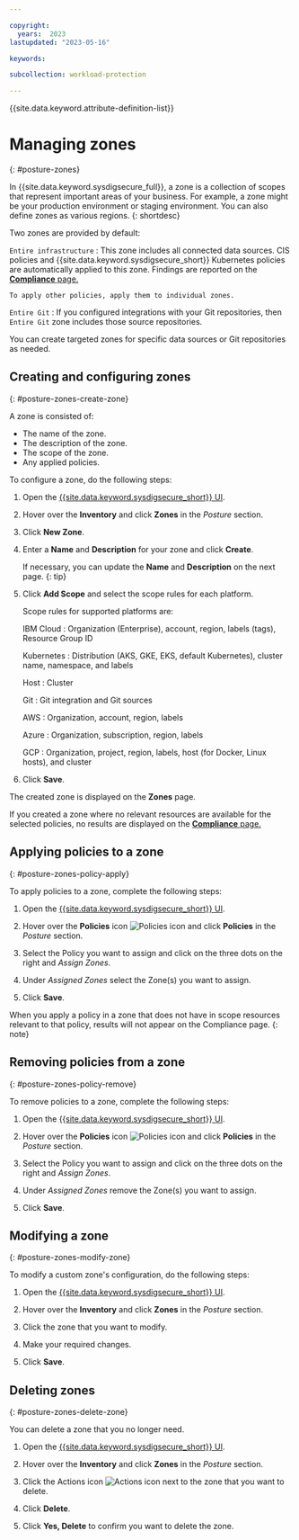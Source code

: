 ```yaml
---

copyright:
  years:  2023
lastupdated: "2023-05-16"

keywords:

subcollection: workload-protection

---
```


{{site.data.keyword.attribute-definition-list}}

# Managing zones
{: #posture-zones}

In {{site.data.keyword.sysdigsecure_full}}, a zone is a collection of scopes that represent important areas of your business. For example, a zone might be your production environment or staging environment. You can also define zones as various regions.
{: shortdesc}

Two zones are provided by default:

`Entire infrastructure`
:   This zone includes all connected data sources. CIS policies and {{site.data.keyword.sysdigsecure_short}} Kubernetes policies are automatically applied to this zone. Findings are reported on the [**Compliance** page.](/docs/workload-protection?topic=workload-protection-compliance)

    To apply other policies, apply them to individual zones.

`Entire Git`
:   If you configured integrations with your Git repositories, then `Entire Git` zone includes those source repositories.

You can create targeted zones for specific data sources or Git repositories as needed.

## Creating and configuring zones
{: #posture-zones-create-zone}

A zone is consisted of:

* The name of the zone.
* The description of the zone.
* The scope of the zone.
* Any applied policies.

To configure a zone, do the following steps:

1. Open the [{{site.data.keyword.sysdigsecure_short}} UI](/docs/workload-protection?topic=workload-protection-launch).

2. Hover over the **Inventory** and click **Zones** in the *Posture* section.

3. Click **New Zone**.

4. Enter a **Name** and **Description** for your zone and click **Create**.

   If necessary, you can update the **Name** and **Description** on the next page.
   {: tip}

5. Click **Add Scope** and select the scope rules for each platform.

   Scope rules for supported platforms are:

   IBM Cloud
   :     Organization (Enterprise), account, region, labels (tags), Resource Group ID
   
   Kubernetes
   :    Distribution (AKS, GKE, EKS, default Kubernetes), cluster name, namespace, and labels

   Host
   :    Cluster

   Git
   :    Git integration and Git sources

   AWS
   :    Organization, account, region, labels

   Azure
   :    Organization, subscription, region, labels

   GCP
   :    Organization, project, region, labels, host (for Docker, Linux hosts), and cluster

6. Click **Save**.

The created zone is displayed on the **Zones** page.

If you created a zone where no relevant resources are available for the selected policies, no results are displayed on the [**Compliance** page.](/docs/workload-protection?topic=workload-protection-compliance)


## Applying policies to a zone
{: #posture-zones-policy-apply}

To apply policies to a zone, complete the following steps:

1. Open the [{{site.data.keyword.sysdigsecure_short}} UI](/docs/workload-protection?topic=workload-protection-launch).

2. Hover over the **Policies** icon ![Policies icon](/images/policies.png "Policies") and click **Policies** in the *Posture* section.

3. Select the Policy you want to assign and click on the three dots on the right and *Assign Zones*.

4. Under *Assigned Zones* select the Zone(s) you want to assign.

5. Click **Save**.

When you apply a policy in a zone that does not have in scope resources relevant to that policy, results will not appear on the Compliance page.
{: note}

## Removing policies from a zone
{: #posture-zones-policy-remove}

To remove policies to a zone, complete the following steps:

1. Open the [{{site.data.keyword.sysdigsecure_short}} UI](/docs/workload-protection?topic=workload-protection-launch).

2. Hover over the **Policies** icon ![Policies icon](/images/policies.png "Policies") and click **Policies** in the *Posture* section.

3. Select the Policy you want to assign and click on the three dots on the right and *Assign Zones*.

4. Under *Assigned Zones* remove the Zone(s) you want to assign.

5. Click **Save**.

## Modifying a zone
{: #posture-zones-modify-zone}

To modify a custom zone's configuration, do the following steps:

1. Open the [{{site.data.keyword.sysdigsecure_short}} UI](/docs/workload-protection?topic=workload-protection-launch).

2. Hover over the **Inventory** and click **Zones** in the *Posture* section.

3. Click the zone that you want to modify.

4. Make your required changes.

5. Click **Save**.

## Deleting zones
{: #posture-zones-delete-zone}

You can delete a zone that you no longer need.

1. Open the [{{site.data.keyword.sysdigsecure_short}} UI](/docs/workload-protection?topic=workload-protection-launch).

2. Hover over the **Inventory** and click **Zones** in the *Posture* section.

3. Click the Actions icon ![Actions icon](../icons/action-menu-icon.svg "Actions") next to the zone that you want to delete.

4. Click **Delete**.

5. Click **Yes, Delete** to confirm you want to delete the zone.
